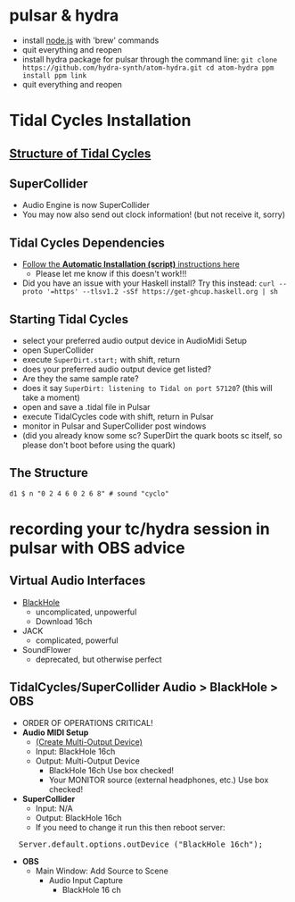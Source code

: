 # pulsar & hydra
- install [node.js](https://nodejs.org/en/download/) with 'brew' commands
- quit everything and reopen
- install hydra package for pulsar through the command line:
`
git clone https://github.com/hydra-synth/atom-hydra.git
cd atom-hydra
ppm install
ppm link
`
 - quit everything and reopen

# Tidal Cycles Installation

## [Structure of Tidal Cycles](https://tidalcycles.org/docs/getting-started/tidal_start)

## SuperCollider
- Audio Engine is now SuperCollider
- You may now also send out clock information! (but not receive it, sorry)

## Tidal Cycles Dependencies
- [Follow the **Automatic Installation (script)** instructions here](https://tidalcycles.org/docs/getting-started/macos_install)
  - Please let me know if this doesn't work!!!
- Did you have an issue with your Haskell install? Try this instead:
`
curl --proto '=https' --tlsv1.2 -sSf https://get-ghcup.haskell.org | sh
`

## Starting Tidal Cycles
- select your preferred audio output device in AudioMidi Setup
- open SuperCollider
- execute `SuperDirt.start;` with shift, return
- does your preferred audio output device get listed?
- Are they the same sample rate?
- does it say `SuperDirt: listening to Tidal on port 57120`? (this will take a moment)
- open and save a .tidal file in Pulsar
- execute TidalCycles code with shift, return in Pulsar
- monitor in Pulsar and SuperCollider post windows
- (did you already know some sc? SuperDirt the quark boots sc itself, so please don't boot before using the quark)

## The Structure
`d1 $ n "0 2 4 6 0 2 6 8" # sound "cyclo"`

# recording your tc/hydra session in pulsar with OBS advice
## Virtual Audio Interfaces
- [BlackHole](https://existential.audio/blackhole/)
  - uncomplicated, unpowerful
  - Download 16ch
- JACK
  - complicated, powerful
- SoundFlower
  - deprecated, but otherwise perfect

## TidalCycles/SuperCollider Audio > BlackHole > OBS
- ORDER OF OPERATIONS CRITICAL!
- **Audio MIDI Setup**
  - [(Create Multi-Output Device)](https://github.com/ExistentialAudio/BlackHole/wiki/Multi-Output-Device)
  - Input: BlackHole 16ch
  - Output: Multi-Output Device
    - BlackHole 16ch Use box checked!
    - Your MONITOR source (external headphones, etc.) Use box checked!
- **SuperCollider**
  - Input: N/A
  - Output: BlackHole 16ch
  - If you need to change it run this then reboot server:
<pre>
  Server.default.options.outDevice_("BlackHole 16ch");
</pre>
- **OBS**
  - Main Window: Add Source to Scene
    - Audio Input Capture
      - BlackHole 16 ch
